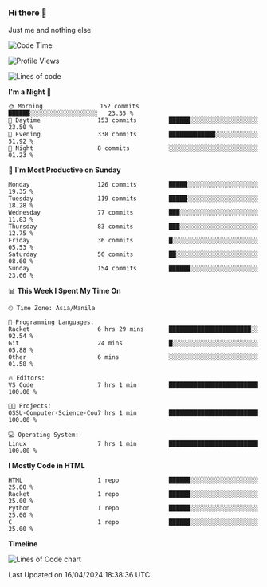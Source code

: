 ### Hi there 👋

Just me and nothing else


<!--START_SECTION:waka-->
![Code Time](http://img.shields.io/badge/Code%20Time-138%20hrs%2011%20mins-blue)

![Profile Views](http://img.shields.io/badge/Profile%20Views-13-blue)

![Lines of code](https://img.shields.io/badge/From%20Hello%20World%20I%27ve%20Written-1.6%20million%20lines%20of%20code-blue)

**I'm a Night 🦉** 

```text
🌞 Morning                152 commits         ██████░░░░░░░░░░░░░░░░░░░   23.35 % 
🌆 Daytime                153 commits         ██████░░░░░░░░░░░░░░░░░░░   23.50 % 
🌃 Evening                338 commits         █████████████░░░░░░░░░░░░   51.92 % 
🌙 Night                  8 commits           ░░░░░░░░░░░░░░░░░░░░░░░░░   01.23 % 
```
📅 **I'm Most Productive on Sunday** 

```text
Monday                   126 commits         █████░░░░░░░░░░░░░░░░░░░░   19.35 % 
Tuesday                  119 commits         █████░░░░░░░░░░░░░░░░░░░░   18.28 % 
Wednesday                77 commits          ███░░░░░░░░░░░░░░░░░░░░░░   11.83 % 
Thursday                 83 commits          ███░░░░░░░░░░░░░░░░░░░░░░   12.75 % 
Friday                   36 commits          █░░░░░░░░░░░░░░░░░░░░░░░░   05.53 % 
Saturday                 56 commits          ██░░░░░░░░░░░░░░░░░░░░░░░   08.60 % 
Sunday                   154 commits         ██████░░░░░░░░░░░░░░░░░░░   23.66 % 
```


📊 **This Week I Spent My Time On** 

```text
🕑︎ Time Zone: Asia/Manila

💬 Programming Languages: 
Racket                   6 hrs 29 mins       ███████████████████████░░   92.54 % 
Git                      24 mins             █░░░░░░░░░░░░░░░░░░░░░░░░   05.88 % 
Other                    6 mins              ░░░░░░░░░░░░░░░░░░░░░░░░░   01.58 % 

🔥 Editors: 
VS Code                  7 hrs 1 min         █████████████████████████   100.00 % 

🐱‍💻 Projects: 
OSSU-Computer-Science-Cou7 hrs 1 min         █████████████████████████   100.00 % 

💻 Operating System: 
Linux                    7 hrs 1 min         █████████████████████████   100.00 % 
```

**I Mostly Code in HTML** 

```text
HTML                     1 repo              ██████░░░░░░░░░░░░░░░░░░░   25.00 % 
Racket                   1 repo              ██████░░░░░░░░░░░░░░░░░░░   25.00 % 
Python                   1 repo              ██████░░░░░░░░░░░░░░░░░░░   25.00 % 
C                        1 repo              ██████░░░░░░░░░░░░░░░░░░░   25.00 % 
```



**Timeline**

![Lines of Code chart](https://raw.githubusercontent.com/mauring55/mauring55/main/assets/bar_graph.png)


 Last Updated on 16/04/2024 18:38:36 UTC
<!--END_SECTION:waka-->
